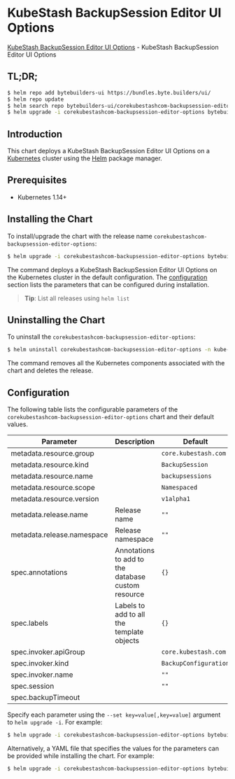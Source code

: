 # KubeStash BackupSession Editor UI Options

[KubeStash BackupSession Editor UI Options](https://byte.builders) - KubeStash BackupSession Editor UI Options

## TL;DR;

```bash
$ helm repo add bytebuilders-ui https://bundles.byte.builders/ui/
$ helm repo update
$ helm search repo bytebuilders-ui/corekubestashcom-backupsession-editor-options --version=v0.7.0
$ helm upgrade -i corekubestashcom-backupsession-editor-options bytebuilders-ui/corekubestashcom-backupsession-editor-options -n kube-system --create-namespace --version=v0.7.0
```

## Introduction

This chart deploys a KubeStash BackupSession Editor UI Options on a [Kubernetes](http://kubernetes.io) cluster using the [Helm](https://helm.sh) package manager.

## Prerequisites

- Kubernetes 1.14+

## Installing the Chart

To install/upgrade the chart with the release name `corekubestashcom-backupsession-editor-options`:

```bash
$ helm upgrade -i corekubestashcom-backupsession-editor-options bytebuilders-ui/corekubestashcom-backupsession-editor-options -n kube-system --create-namespace --version=v0.7.0
```

The command deploys a KubeStash BackupSession Editor UI Options on the Kubernetes cluster in the default configuration. The [configuration](#configuration) section lists the parameters that can be configured during installation.

> **Tip**: List all releases using `helm list`

## Uninstalling the Chart

To uninstall the `corekubestashcom-backupsession-editor-options`:

```bash
$ helm uninstall corekubestashcom-backupsession-editor-options -n kube-system
```

The command removes all the Kubernetes components associated with the chart and deletes the release.

## Configuration

The following table lists the configurable parameters of the `corekubestashcom-backupsession-editor-options` chart and their default values.

|         Parameter          |                    Description                     |             Default              |
|----------------------------|----------------------------------------------------|----------------------------------|
| metadata.resource.group    |                                                    | <code>core.kubestash.com</code>  |
| metadata.resource.kind     |                                                    | <code>BackupSession</code>       |
| metadata.resource.name     |                                                    | <code>backupsessions</code>      |
| metadata.resource.scope    |                                                    | <code>Namespaced</code>          |
| metadata.resource.version  |                                                    | <code>v1alpha1</code>            |
| metadata.release.name      | Release name                                       | <code>""</code>                  |
| metadata.release.namespace | Release namespace                                  | <code>""</code>                  |
| spec.annotations           | Annotations to add to the database custom resource | <code>{}</code>                  |
| spec.labels                | Labels to add to all the template objects          | <code>{}</code>                  |
| spec.invoker.apiGroup      |                                                    | <code>core.kubestash.com</code>  |
| spec.invoker.kind          |                                                    | <code>BackupConfiguration</code> |
| spec.invoker.name          |                                                    | <code>""</code>                  |
| spec.session               |                                                    | <code>""</code>                  |
| spec.backupTimeout         |                                                    | <code></code>                    |


Specify each parameter using the `--set key=value[,key=value]` argument to `helm upgrade -i`. For example:

```bash
$ helm upgrade -i corekubestashcom-backupsession-editor-options bytebuilders-ui/corekubestashcom-backupsession-editor-options -n kube-system --create-namespace --version=v0.7.0 --set metadata.resource.group=core.kubestash.com
```

Alternatively, a YAML file that specifies the values for the parameters can be provided while
installing the chart. For example:

```bash
$ helm upgrade -i corekubestashcom-backupsession-editor-options bytebuilders-ui/corekubestashcom-backupsession-editor-options -n kube-system --create-namespace --version=v0.7.0 --values values.yaml
```
